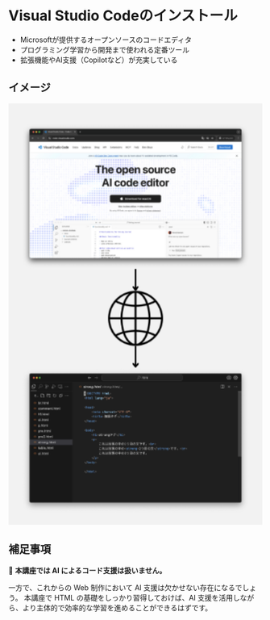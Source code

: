 # Visual Studio Codeのインストール

+ Microsoftが提供するオープンソースのコードエディタ
+ プログラミング学習から開発まで使われる定番ツール
+ 拡張機能やAI支援（Copilotなど）が充実している

## イメージ

![Visual Studio Codeのインストール](https://raw.githubusercontent.com/murayama333/md2slide/refs/heads/main/md/html/part1/img/04.png)

## 補足事項

💬 **本講座では AI によるコード支援は扱いません。**

一方で、これからの Web 制作において AI 支援は欠かせない存在になるでしょう。 本講座で HTML の基礎をしっかり習得しておけば、AI 支援を活用しながら、より主体的で効率的な学習を進めることができるはずです。
